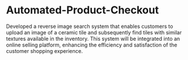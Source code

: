 # Automated-Product-Checkout
Developed a reverse image search system that enables customers to upload an image of a ceramic tile and subsequently find tiles with similar textures available in the inventory. This system will be integrated into an online selling platform, enhancing the efficiency and satisfaction of the customer shopping experience.
